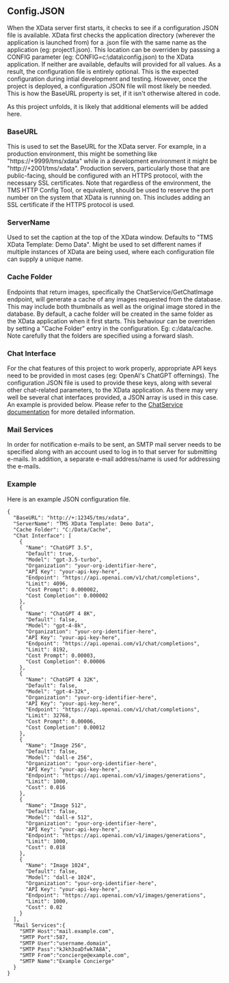 ## Config.JSON

When the XData server first starts, it checks to see if a configuration JSON file is available. XData first checks the application directory (wherever the application is launched from) for a .json file with the same name as the application (eg: project1.json). This location can be overriden by passsing a CONFIG parameter (eg: CONFIG=c:\data\config.json) to the XData application. If neither are available, defaults will provided for all values.  As a result, the configuration file is entirely optional. This is the expected configuration during intial development and testing.  However, once the project is deployed, a configuration JSON file will most likely be needed. This is how the BaseURL property is set, if it isn't otherwise altered in code.

As this project unfolds, it is likely that additional elements will be added here. 

### BaseURL
This is used to set the BaseURL for the XData server.  For example, in a production environment, this might be something like "https://+9999/tms/xdata" while in a development environment it might be "http://+2001/tms/xdata".  Production servers, particularly those that are public-facing, should be configured with an HTTPS protocol, with the necessary SSL certificates.  Note that regardless of the environment, the TMS HTTP Config Tool, or equivalent, should be used to reserve the port number on the system that XData is running on. This includes adding an SSL certificate if the HTTPS protocol is used.

### ServerName
Used to set the caption at the top of the XData window.  Defaults to "TMS XData Template: Demo Data". Might be used to set different names if multiple instances of XData are being used, where each configuration file can supply a unique name.

### Cache Folder
Endpoints that return images, specifically the ChatService/GetChatImage endpoint, will generate a cache of any images requested from the database.  This may include both thumbnails as well as the original image stored in the database.  By default, a cache folder will be created in the same folder as the XData application when it first starts.  This behaviour can be overriden by setting a "Cache Folder" entry in the configuration. Eg: c:/data/cache.  Note carefully that the folders are specified using a forward slash.

### Chat Interface
For the chat features of this project to work properly, appropriate API keys need to be provided in most cases (eg: OpenAI's ChatGPT offernings). The configuration JSON file is used to provide these keys, along with several other chat-related parameters, to the XData application. As there may very well be several chat interfaces provided, a JSON array is used in this case. An example is provided below. Please refer to the [ChatService documentation](https://github.com/500Foods/TMS-XData-TemplateDemoData/blob/main/docs/ChatService.md) for more detailed information.

### Mail Services
In order for notification e-mails to be sent, an SMTP mail server needs to be specified along with an account used to log in to that server for submitting e-mails. In addition, a separate e-mail address/name is used for addressing the e-mails.

### Example 

Here is an example JSON configuration file.

```
{
  "BaseURL": "http://+:12345/tms/xdata",
  "ServerName": "TMS XData Template: Demo Data",
  "Cache Folder": "C:/Data/Cache",
  "Chat Interface": [
    {
      "Name": "ChatGPT 3.5",
      "Default": true,
      "Model": "gpt-3.5-turbo",
      "Organization": "your-org-identifier-here",
      "API Key": "your-api-key-here",
      "Endpoint": "https://api.openai.com/v1/chat/completions",
      "Limit": 4096,
      "Cost Prompt": 0.000002,
      "Cost Completion": 0.000002
    },
    {
      "Name": "ChatGPT 4 8K",
      "Default": false,
      "Model": "gpt-4-8k",
      "Organization": "your-org-identifier-here",
      "API Key": "your-api-key-here",
      "Endpoint": "https://api.openai.com/v1/chat/completions",
      "Limit": 8192,
      "Cost Prompt": 0.00003,
      "Cost Completion": 0.00006
    },
    {
      "Name": "ChatGPT 4 32K",
      "Default": false,
      "Model": "gpt-4-32k",
      "Organization": "your-org-identifier-here",
      "API Key": "your-api-key-here",
      "Endpoint": "https://api.openai.com/v1/chat/completions",
      "Limit": 32768,
      "Cost Prompt": 0.00006,
      "Cost Completion": 0.00012
    },
    {
      "Name": "Image 256",
      "Default": false,
      "Model": "dall-e 256",
      "Organization": "your-org-identifier-here",
      "API Key": "your-api-key-here",
      "Endpoint": "https://api.openai.com/v1/images/generations",
      "Limit": 1000,
      "Cost": 0.016
    },
    {
      "Name": "Image 512",
      "Default": false,
      "Model": "dall-e 512",
      "Organization": "your-org-identifier-here",
      "API Key": "your-api-key-here",
      "Endpoint": "https://api.openai.com/v1/images/generations",
      "Limit": 1000,
      "Cost": 0.018
    },
    {
      "Name": "Image 1024",
      "Default": false,
      "Model": "dall-e 1024",
      "Organization": "your-org-identifier-here",
      "API Key": "your-api-key-here",
      "Endpoint": "https://api.openai.com/v1/images/generations",
      "Limit": 1000,
      "Cost": 0.02
    }
  ],
  "Mail Services":{
    "SMTP Host":"mail.example.com",
    "SMTP Port":587,
    "SMTP User":"username.domain",
    "SMTP Pass":"kJkh3oaDfwk7A8A",
    "SMTP From":"concierge@example.com",
    "SMTP Name":"Example Concierge"
  }
}
```
